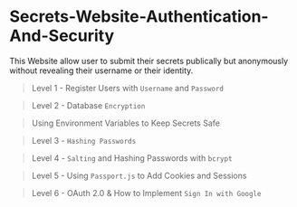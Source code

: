 # Secrets-Website-Authentication-And-Security

This Website allow user to submit their secrets publically but anonymously without revealing their username or their identity.

> Level 1 - Register Users with `Username` and `Password`

> Level 2 - Database `Encryption`

> Using Environment Variables to Keep Secrets Safe

> Level 3 - `Hashing Passwords`

> Level 4 - `Salting` and Hashing Passwords with `bcrypt`

> Level 5 - Using `Passport.js` to Add Cookies and Sessions

> Level 6 - OAuth 2.0 & How to Implement `Sign In with Google`
